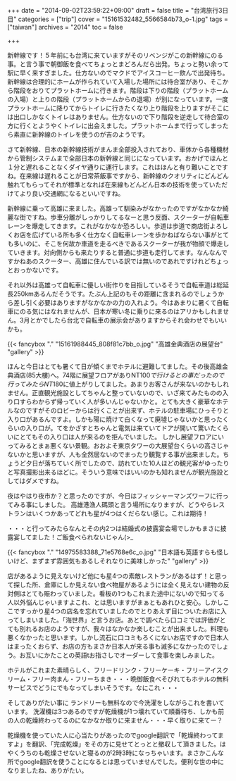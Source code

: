 +++
date = "2014-09-02T23:59:22+09:00"
draft = false
title = "台湾旅行3日目"
categories = ["trip"]
cover = "15161532482_5566584b73_o-1.jpg"
tags = ["taiwan"]
archives = "2014"
toc = false

+++

新幹線です！５年前にも台湾に来ていますがそのリベンジがこの新幹線にのる事。と言う事で朝御飯を食べてちょっとまどろんだら出発。ちょっと勢い余って駅に早く来すぎました。仕方ないのでマクドでアイスコーヒー飲んで出発待ち。新幹線は合理的にホームが作られていて入場した場所には待合室があり、そこから階段をおりてプラットホームに行きます。階段は下りの階段（プラットホームの入場）と上りの階段（プラットホームからの退場）が別になっています。一度プラットホームに降りてからトイレに行きたくなり上り階段を上りますがそこには出口しかなくトイレはありません。仕方ないので下り階段を逆走して待合室の方に行くとようやくトイレに出会えました。プラットホームまで行ってしまったら素直に新幹線のトイレを使うのが吉のようです。

さて新幹線、日本の新幹線技術がまんま全部投入されており、車体から各種機材から管制システムまで全部日本の新幹線と同じになっています。おかげでほんと１分と遅れることなくダイヤ通りに運行します。これはほんと有り難いことですね。在来線は遅れることが日常茶飯事ですから、新幹線のクオリティにどんどん触れてもらってそれが標準となれば在来線もどんどん日本の技術を使っていただけてより良い交通網になるといいですね。

新幹線に乗って高雄に来ました。高雄って馴染みがなかったのですがなかなか綺麗な街ですね。歩車分離がしっかりしてるなーと思う反面、スクーターが自転車レーンを爆走してきます。これがなかなか恐ろしい。歩道は歩道で商店街よろしくお店を広げている所も多く仕方なく自転車レーンを歩かねばならない事がとても多いのに、そこを何故か車道を走るべきであるスクーターが我が物顔で爆走していきます。対向側からも来たりすると普通に歩道も走行してます。なんなんですかねあのスクーター、高雄に住んでいる訳では無いのであれですけれどちょっとおっかないです。

それ以外は高雄って自転車に優しい街作りを目指しているそうで自転車道は総延長250kmあるんだそうです。たぶん上記のもその距離に含まれるのでしょうから差し引く必要はありますがなかなかの力の入れよう。今はあまりに暑くて自転車にのる気にはなれませんが、日本が寒い冬に乗りに来るのはアリかもしれません。3月とかでしたら台北で自転車の展示会がありますからそれ会わせでもいいかも。

{{< fancybox "." "15161988445_808f81c7bb_o.jpg" "高雄金典酒店の展望台" "gallery" >}}

ほんと今日はとても暑くて日が傾くまでホテルに避難してました。その後高雄金典酒店(85大樓)へ。74階に展望フロアがありNT$100で行けるとの事だったので行ってみたらNT$180に値上がりしてました。あまりお客さんが来ないのかもしれません。正直観光施設としてちゃんと整っていないので、いざ来てみたものの入り口すらわからず帰っていく人が多いんじゃないかと。とても大きく豪華なホテルなのですがそのロビーからは行くことが出来ず、ホテルの駐車場にひっそりと入り口があるんですよ。しかも陽に焼けて白くなって廃墟じゃないかと思ったくらいの入り口が。てをかざすとちゃんと電気は来ていてドアが開いて驚いたくらいにとてもその入り口は人が来るのを拒んでいました。
しかし展望フロアにいってみるとまぁ悪くない景観。おおよそ東京タワーの大展望台くらいの高さじゃないかと思いますが、人も全然居ないのでまったり観覧する事が出来ました。ちょうど夕日が落ちていく所でしたので、訪れていた10人ほどの観光客がゆったりと写真撮影出来るほどに。そういう意味ではいいのかも知れませんが観光施設としてはダメですね。

夜はやはり夜市か？と思ったのですが、今日はフィッシャーマンズワーフに行ってみる事にしました。 高雄港漁人碼頭と言う場所になりますが、どうやらレストランはいくつかあってどれも星が4つはくだらない感じ。これは期待！

・・・と行ってみたらなんとその内2つは結婚式の披露宴会場でしかもまさに披露宴してました！ご飯食べられないじゃん(>_ 

{{< fancybox "." "14975583388_71e5768e6c_o.jpg" "日本語も英語すらも怪しいけど、まずまず雰囲気もあるしそれなりに美味しかった" "gallery" >}}

店があるように見えないけど他にも星4つの素敵レストランがあるはず！と思って探した所、倉庫にしか見えない食べ物屋があるようには全く見えない建物の反対側はとても賑わっていました。看板の1つもこれまた途中にないので知ってる人以外悩んじゃいますよこれ、とは思いますがまぁともあれひと安心。しかしここですっかり星4つの店名を忘れていましたのでとりあえず目についたお店に入ってしまいました。「海世界」と言うお店。あとで調べたら口コミでは評価がとても別れるお店のようですが、我々はなかなか楽しむことが出来ました。料理も悪くなかったと思います。しかし流石に口コミもろくにないお店ですので日本人はまったくおらず、お店の方もまさか日本人が来る事も滅多になかったのでしょう。お互いにかたことの英語tお指さしでオーダーして食事を楽しみました。

ホテルがこれまた素晴らしく、フリードリンク・フリーケーキ・フリーアイスクリーム・フリー肉まん・フリーちまき・・・晩御飯食べそびれてもホテルの無料サービスでどうにでもなってしまいそうです。なにこれ・・・

そしてありがたい事に
ランドリーも無料なので今洗濯をしながらこれを書いています。
洗濯機は3つあるのですが乾燥機が1つ壊れていて順番待ち、しかも前の人の乾燥終わってるのになかなか取りに来ません・・・早く取りに来てー？

乾燥機を使っていた人に心当たりがあったのでgoogle翻訳で「乾燥終わってますよ」を翻訳、「完成乾燥」をその方に見せてとっとと撤収して頂きました。はやくうちのも乾燥させないと寝るのが2時3時になっちゃいます。まさかこんな所でgoogle翻訳を使うことになるとは思っていませんでした。便利な世の中になりましたね、ありがたい。
